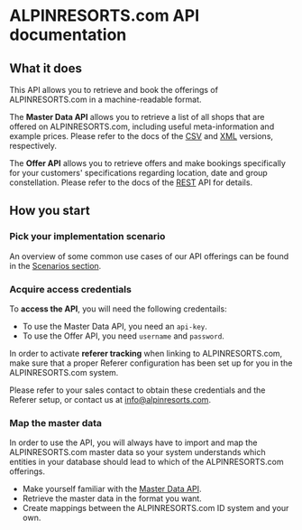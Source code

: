 # ALPINRESORTS.com API documentation

## What it does

This API allows you to retrieve and book the offerings of ALPINRESORTS.com in a machine-readable format.

The **Master Data API** allows you to retrieve a list of all shops that are offered on ALPINRESORTS.com, including useful meta-information and example prices. 
Please refer to the docs of the [CSV](master-data-api/csv/README.md) and [XML](master-data-api/xml/README.md) versions, respectively.

The **Offer API** allows you to retrieve offers and make bookings specifically for your customers' specifications regarding location, date and group constellation.
Please refer to the docs of the [REST](offer-api/README.md) API for details.

## How you start

### Pick your implementation scenario

An overview of some common use cases of our API offerings can be found in the [Scenarios section](scenarios/README.md).

### Acquire access credentials

To **access the API**, you will need the following credentails:

- To use the Master Data API, you need an `api-key`.
- To use the Offer API, you need `username` and `password`.

In order to activate **referer tracking** when linking to ALPINRESORTS.com, make sure that a proper Referer configuration
has been set up for you in the ALPINRESORTS.com system.

Please refer to your sales contact to obtain these credentials and the Referer setup, or contact us at info@alpinresorts.com.

### Map the master data
 
In order to use the API, you will always have to import and map the ALPINRESORTS.com master data so your system understands
which entities in your database should lead to which of the ALPINRESORTS.com offerings.

- Make yourself familiar with the [Master Data API](master-data-api/README.md).
- Retrieve the master data in the format you want.
- Create mappings between the ALPINRESORTS.com ID system and your own.

